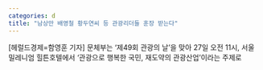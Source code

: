 ```yaml
---
categories: d
title: "남상만 배영철 황두연씨 등 관광리더들 훈장 받는다"
---
```

[헤럴드경제=함영훈 기자] 문체부는 &lsquo;제49회 관광의 날&rsquo;을 맞아 27일 오전 11시, 서울 밀레니엄 힐튼호텔에서 &lsquo;관광으로 행복한 국민, 재도약의 관광산업&rsquo;이라는 주제로 